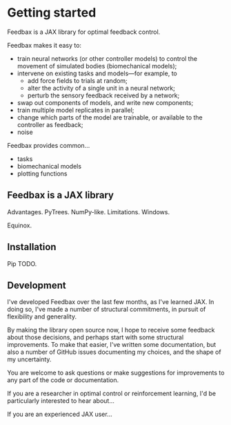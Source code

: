 # Getting started

Feedbax is a JAX library for optimal feedback control. 

Feedbax makes it easy to:

- train neural networks (or other controller models) to control the movement of simulated bodies (biomechanical models);
- intervene on existing tasks and models—for example, to
  - add force fields to trials at random;
  - alter the activity of a single unit in a neural network;
  - perturb the sensory feedback received by a network;
- swap out components of models, and write new components; 
- train multiple model replicates in parallel;
- change which parts of the model are trainable, or available to the controller as feedback;
- noise

Feedbax provides common...

- tasks 
- biomechanical models
- plotting functions

## Feedbax is a JAX library

Advantages. PyTrees. NumPy-like. 
Limitations. Windows.

Equinox.

## Installation

Pip TODO.

## Development

I've developed Feedbax over the last few months, as I've learned JAX. In doing so, I've made a number of structural commitments, in pursuit of flexibility and generality. 

By making the library open source now, I hope to receive some feedback about those decisions, and perhaps start with some structural improvements. To make that easier, I've written some documentation, but also a number of GitHub issues documenting my choices, and the shape of my uncertainty. 

You are welcome to ask questions or make suggestions for improvements to any part of the code or documentation.

If you are a researcher in optimal control or reinforcement learning, I'd be particularly interested to hear about...

If you are an experienced JAX user...

